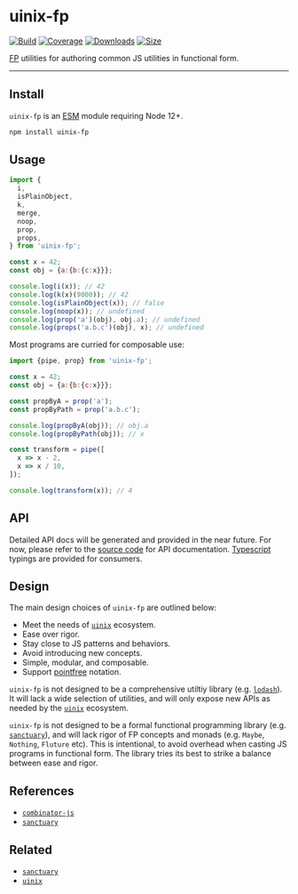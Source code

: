 # uinix-fp

[![Build][build-badge]][build]
[![Coverage][coverage-badge]][coverage]
[![Downloads][downloads-badge]][downloads]
[![Size][bundle-size-badge]][bundle-size]

[FP][] utilities for authoring common JS utilities in functional form.

---

## Install

`uinix-fp` is an [ESM][] module requiring Node 12+.

```sh
npm install uinix-fp
```

## Usage

```js
import {
  i,
  isPlainObject,
  k,
  merge,
  noop,
  prop,
  props,
} from 'uinix-fp';

const x = 42;
const obj = {a:{b:{c:x}}};

console.log(i(x)); // 42
console.log(k(x)(9000)); // 42
console.log(isPlainObject(x)); // false
console.log(noop(x)); // undefined
console.log(prop('a')(obj), obj.a); // undefined
console.log(props('a.b.c')(obj), x); // undefined
```

Most programs are curried for composable use:

```js
import {pipe, prop} from 'uinix-fp';

const x = 42;
const obj = {a:{b:{c:x}}};

const propByA = prop('a');
const propByPath = prop('a.b.c');

console.log(propByA(obj)); // obj.a
console.log(propByPath(obj)); // x

const transform = pipe([
  x => x - 2,
  x => x / 10,
]);

console.log(transform(x)); // 4
```

## API

Detailed API docs will be generated and provided in the near future.  For now, please refer to the [source code](./index.js) for API documentation.  [Typescript][typescript] typings are provided for consumers.

## Design

The main design choices of `uinix-fp` are outlined below:
- Meet the needs of [`uinix`][uinix] ecosystem.
- Ease over rigor.
- Stay close to JS patterns and behaviors.
- Avoid introducing new concepts.
- Simple, modular, and composable.
- Support [pointfree][] notation.

`uinix-fp` is not designed to be a comprehensive utiltiy library (e.g. [`lodash`][lodash]).  It will lack a wide selection of utilities, and will only expose new APIs as needed by the [`uinix`][uinix] ecosystem.

`uinix-fp` is not designed to be a formal functional programming library (e.g. [`sanctuary`][sanctuary]), and will lack rigor of FP concepts and monads (e.g. `Maybe`, `Nothing`, `Fluture` etc).  This is intentional, to avoid overhead when casting JS programs in functional form.  The library tries its best to strike a balance between ease and rigor.

## References
- [`combinator-js`][combinator-js]
- [`sanctuary`][sanctuary]

## Related

- [`sanctuary`][sanctuary]
- [`uinix`][uinix]

<!-- badges -->
[build-badge]: https://github.com/uinix-js/uinix-fp/workflows/main/badge.svg
[build]: https://github.com/uinix-js/uinix-fp/actions
[coverage-badge]: https://img.shields.io/codecov/c/github/uinix-js/uinix-fp.svg
[coverage]: https://codecov.io/github/uinix-js/uinix-fp
[downloads-badge]: https://img.shields.io/npm/dm/uinix-fp.svg
[downloads]: https://www.npmjs.com/package/uinix-fp
[bundle-size-badge]: https://img.shields.io/bundlephobia/minzip/uinix-fp.svg
[bundle-size]: https://bundlephobia.com/result?p=uinix-fp

<!-- defs -->
[combinator-js]: https://github.com/benji6/combinators-js
[esm]: https://nodejs.org/api/esm.html
[fp]: https://en.wikipedia.org/wiki/Functional_programming
[lodash]: https://github.com/lodash/lodash
[pointfree]: https://en.wikipedia.org/wiki/Tacit_programming
[sanctuary]: https://github.com/sanctuary-js/sanctuary
[typescript]: https://github.com/microsoft/TypeScript
[uinix]: https://github.com/uinix-js
